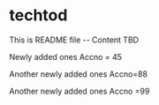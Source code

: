 # techtod


This is README file -- Content TBD


Newly added ones
Accno = 45

Another newly added ones
Accno=88

Another newly added ones
Accno =99